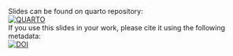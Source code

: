 Slides can be found on quarto repository: <br>
<a href="https://agarciao10.quarto.pub/master-thesis-slides/"><img src="https://quarto.org/quarto.png" alt="QUARTO"></a>
<br>
If you use this slides in your work, please cite it using the following metadata: <br>
<a href="https://doi.org/10.5281/zenodo.13623785"><img src="https://zenodo.org/badge/DOI/10.5281/zenodo.13623785.svg" alt="DOI"></a>
